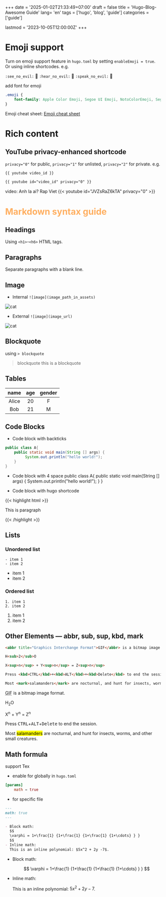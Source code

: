 +++
date = '2025-01-02T21:33:49+07:00'
draft = false
title = 'Hugo-Blog-Awesome Guide'
lang= 'en'
tags = ['hugo', 'blog', 'guide']
categories = ['guide']

lastmod = '2023-10-05T12:00:00Z'
+++

# Emoji support
Turn on emoji support feature in `hugo.toml` by setting `enableEmoji = true`. Or using inline shortcodes. e.g.

`:see_no_evil:` :see_no_evil: `:hear_no_evil:` :hear_no_evil: `:speak_no_evil:` :speak_no_evil:

add font for emoji 

```css
.emoji {
    font-family: Apple Color Emoji, Segoe UI Emoji, NotoColorEmoji, Segoe UI Symbol, Android Emoji, EmojiSymbols;
}
```
Emoji cheat sheet: [Emoji cheat sheet](https://www.webfx.com/tools/emoji-cheat-sheet/)

# Rich content
## YouTube privacy-enhanced shortcode
`privacy="0"` for public, `privacy="1"` for unlisted, `privacy="2"`
for private. e.g.

```md
{{ youtube video_id }}

{{ youtube id="video_id" privacy="0" }}

```

video: Anh la ai? Rap Viet
{{< youtube id="JVZsRaZ6kTA" privacy="0" >}}

# <span style="color: #FFAF61">Markdown syntax guide</span>
## Headings
Using `<h1>`-`<h6>` HTML tags.

## Paragraphs
Separate paragraphs with a blank line.

## Image
- Internal 
`![image](image_path_in_assets)`

![cat](/images/cat.webp)

- External 
`![image](image_url)`

![cat](https://www.google.com/images/branding/googlelogo/1x/googlelogo_color_272x92dp.png)


## Blockquote 
using `> blockquote`

> blockquote
this is a blockquote


## Tables

| name  | age | gender |
|:-----:|:---:|:------:|
| Alice | 20  |   F    |
|  Bob  | 21  |   M    |


## Code Blocks
- Code block with backticks
```java
public class A{
    public static void main(String [] args) {
         System.out.println("hello world!");
    }
}
```
- Code block with 4 space 
    public class A{
        public static void main(String [] args) {
             System.out.println("hello world!");
        }
    }

- Code block with hugo shortcode

{{< highlight html >}} <!doctype html>

<title>Example HTML5 Document</title>
    <p>This is paragraph </p>

{{< /highlight >}}

## Lists 
### Unordered list

```
- item 1
- item 2
```

- item 1
- item 2

### Ordered list
```
1. item 1
2. item 2
```
1. item 1
2. item 2

## Other Elements — abbr, sub, sup, kbd, mark

```html
<abbr title="Graphics Interchange Format">GIF</abbr> is a bitmap image format.

H<sub>2</sub>O

X<sup>n</sup> + Y<sup>n</sup> = Z<sup>n</sup>

Press <kbd>CTRL</kbd>+<kbd>ALT</kbd>+<kbd>Delete</kbd> to end the session.

Most <mark>salamanders</mark> are nocturnal, and hunt for insects, worms, and other small creatures.
```

<abbr title="Graphics Interchange Format">GIF</abbr> is a bitmap image format.

H<sub>2</sub>O

X<sup>n</sup> + Y<sup>n</sup> = Z<sup>n</sup>

Press <kbd>CTRL</kbd>+<kbd>ALT</kbd>+<kbd>Delete</kbd> to end the session.

Most <mark>salamanders</mark> are nocturnal, and hunt for insects, worms, and other small creatures.


## Math formula

support Tex
- enable for globally in `hugo.toml`
```toml
[params]
    math = true
```
- for specific file 
```md
---
math: true
---
```

```md
- Block math:
  $$
  \varphi = 1+\frac{1} {1+\frac{1} {1+\frac{1} {1+\cdots} } }
  $$
- Inline math:
  This is an inline polynomial: $5x^2 + 2y -7$.
```

- Block math:

  $$
  \varphi = 1+\frac{1} {1+\frac{1} {1+\frac{1} {1+\cdots} } }
  $$

- Inline math:

  This is an inline polynomial: $5x^2 + 2y -7$.